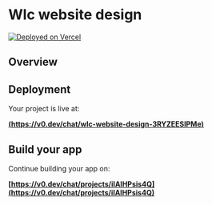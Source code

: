 # Wlc website design



[![Deployed on Vercel](https://img.shields.io/badge/Deployed%20on-Vercel-black?style=for-the-badge&logo=vercel)](https://vercel.com/nayanbrijpuria123-gmailcoms-projects/v0-wlc-website-design)


## Overview



## Deployment

Your project is live at:

**[(https://v0.dev/chat/wlc-website-design-3RYZEESlPMe)](https://v0-wlc-website-design.vercel.app/)**

## Build your app

Continue building your app on:

**[https://v0.dev/chat/projects/iIAlHPsis4Q](https://v0.dev/chat/projects/iIAlHPsis4Q)**


